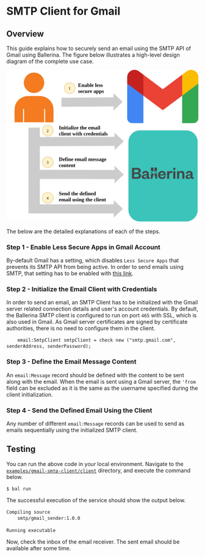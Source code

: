 # SMTP Client for Gmail

## Overview

This guide explains how to securely send an email using the SMTP API of Gmail using Ballerina. 
The figure below illustrates a high-level design diagram of the complete use case.

![Send an email using Gmail SMTP API](./smtp-client-for-gmail.jpg)

The below are the detailed explanations of each of the steps.

### Step 1 - Enable Less Secure Apps in Gmail Account

By-default Gmail has a setting, which disables `Less Secure Apps` that prevents its SMTP API from being active. In order to send
emails using SMTP, that setting has to be enabled with [this link](https://myaccount.google.com/lesssecureapps).

### Step 2 - Initialize the Email Client with Credentials

In order to send an email, an SMTP Client has to be initialized with the Gmail server related connection details and user's
account credentials. By default, the Ballerina SMTP client is configured to run on port `465` with SSL, which is also used
in Gmail. As Gmail server certificates are signed by certificate authorities, there is no need to configure them in the
client.

```ballerina
    email:SmtpClient smtpClient = check new ("smtp.gmail.com", senderAddress, senderPassword);
```

### Step 3 - Define the Email Message Content

An `email:Message` record should be defined with the content to be sent along with the email. When the email is sent using
a Gmail server, the `'from` field can be excluded as it is the same as the username specified during the client initialization.

### Step 4 - Send the Defined Email Using the Client

Any number of different `email:Message` records can be used to send as emails sequentially using the initialized SMTP client.

## Testing

You can run the above code in your local environment. Navigate to the
[`examples/gmail-smtp-client/client`](./client) directory, and execute the command below.
```shell
$ bal run
```

The successful execution of the service should show the output below.
```shell
Compiling source
	smtp/gmail_sender:1.0.0

Running executable
```

Now, check the inbox of the email receiver. The sent email should be available after some time.
